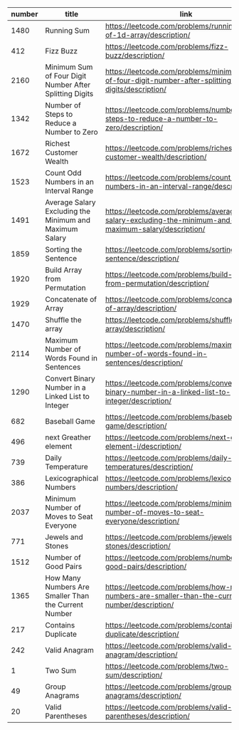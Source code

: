 | number |title                                  | link                                                                  |
| ------ | -------------------------------------- | --------------------------------------------------------------------- |
| 1480      | Running Sum                                 | https://leetcode.com/problems/running-sum-of-1d-array/description/                                |
| 412      | Fizz Buzz                                 | https://leetcode.com/problems/fizz-buzz/description/                                |
| 2160      | Minimum Sum of Four Digit Number After Splitting Digits                                 | https://leetcode.com/problems/minimum-sum-of-four-digit-number-after-splitting-digits/description/                                |
| 1342      | Number of Steps to Reduce a Number to Zero                                 | https://leetcode.com/problems/number-of-steps-to-reduce-a-number-to-zero/description/                                |
| 1672      | Richest Customer Wealth                                 | https://leetcode.com/problems/richest-customer-wealth/description/                                |
| 1523      | Count Odd Numbers in an Interval Range                                 | https://leetcode.com/problems/count-odd-numbers-in-an-interval-range/description/                                |
| 1491      | Average Salary Excluding the Minimum and Maximum Salary                                 | https://leetcode.com/problems/average-salary-excluding-the-minimum-and-maximum-salary/description/                                |
| 1859      | Sorting the Sentence                                 | https://leetcode.com/problems/sorting-the-sentence/description/                                |
| 1920      | Build Array from Permutation                                 | https://leetcode.com/problems/build-array-from-permutation/description/                                |
| 1929      | Concatenate of Array                                 | https://leetcode.com/problems/concatenation-of-array/description/                                |
| 1470      | Shuffle the array                                 | https://leetcode.com/problems/shuffle-the-array/description/                                |
| 2114      | Maximum Number of Words Found in Sentences                                 | https://leetcode.com/problems/maximum-number-of-words-found-in-sentences/description/                                |
| 1290      | Convert Binary Number in a Linked List to Integer                                 | https://leetcode.com/problems/convert-binary-number-in-a-linked-list-to-integer/description/                                |
| 682      | Baseball Game                                 | https://leetcode.com/problems/baseball-game/description/                                |
| 496      | next Greather element                                 | https://leetcode.com/problems/next-greater-element-i/description/                                |
| 739      | Daily Temperature                                 | https://leetcode.com/problems/daily-temperatures/description/                                |
| 386      | Lexicographical Numbers                                 | https://leetcode.com/problems/lexicographical-numbers/description/                                |
| 2037      | Minimum Number of Moves to Seat Everyone                                 | https://leetcode.com/problems/minimum-number-of-moves-to-seat-everyone/description/                                |
| 771      | Jewels and Stones                                 | https://leetcode.com/problems/jewels-and-stones/description/                                |
| 1512      | Number of Good Pairs                                 | https://leetcode.com/problems/number-of-good-pairs/description/                                |
| 1365      | How Many Numbers Are Smaller Than the Current Number                                 | https://leetcode.com/problems/how-many-numbers-are-smaller-than-the-current-number/description/                                |
| 217      | Contains Duplicate                                 | https://leetcode.com/problems/contains-duplicate/description/                                |
| 242      | Valid Anagram                                 | https://leetcode.com/problems/valid-anagram/description/                                |
| 1      | Two Sum                                 | https://leetcode.com/problems/two-sum/description/                                |
| 49      | Group Anagrams                                 | https://leetcode.com/problems/group-anagrams/description/                                |
| 20      | Valid Parentheses                                 | https://leetcode.com/problems/valid-parentheses/description/                                |
